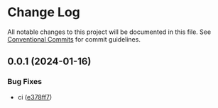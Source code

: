 # Change Log

All notable changes to this project will be documented in this file.
See [Conventional Commits](https://conventionalcommits.org) for commit guidelines.

## 0.0.1 (2024-01-16)

### Bug Fixes

* ci ([e378ff7](https://github.com/Dai7Igarashi/eslint-plugin-graphql-v5/commit/e378ff74274c35ce547474a2c23102475352ae7d))
